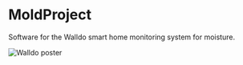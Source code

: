 # MoldProject

Software for the Walldo smart home monitoring system for moisture.

![Walldo poster](https://user-images.githubusercontent.com/5413669/70995179-d7d71800-20c7-11ea-90c4-978c981c3f1c.png)
